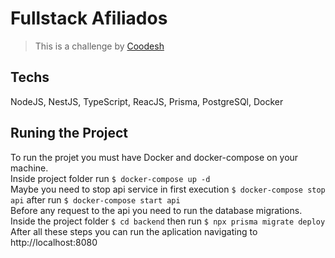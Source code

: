# Fullstack Afiliados
>  This is a challenge by [Coodesh](https://coodesh.com/)

## Techs
NodeJS, NestJS, TypeScript, ReacJS, Prisma, PostgreSQl, Docker
## Runing the Project
To run the projet you must have Docker and docker-compose on your machine.  
Inside project folder run ```$ docker-compose up -d```  
Maybe you need to stop api service in first execution ```$ docker-compose stop api``` after run ```$ docker-compose start api```  
Before any request to the api you need to run the database migrations.  
Inside the project folder ```$ cd backend``` then run ```$ npx prisma migrate deploy```  
After all these steps you can run the aplication navigating to http://localhost:8080  
